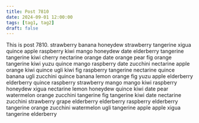 ```yaml
---
title: Post 7810
date: 2024-09-01 12:00:00
tags: [tag1, tag2]
draft: false
---
```

This is post 7810.
strawberry
banana
honeydew
strawberry
tangerine
xigua
quince
apple
raspberry
kiwi
mango
honeydew
date
elderberry
tangerine
tangerine
kiwi
cherry
nectarine
orange
date
orange
pear
fig
orange
tangerine
kiwi
yuzu
quince
mango
raspberry
date
zucchini
nectarine
apple
orange
kiwi
quince
ugli
kiwi
fig
raspberry
tangerine
nectarine
quince
banana
ugli
zucchini
quince
banana
lemon
orange
fig
yuzu
apple
elderberry
elderberry
quince
raspberry
strawberry
mango
mango
kiwi
raspberry
honeydew
xigua
nectarine
lemon
honeydew
quince
kiwi
date
pear
watermelon
orange
zucchini
tangerine
fig
tangerine
kiwi
date
nectarine
zucchini
strawberry
grape
elderberry
elderberry
raspberry
elderberry
tangerine
orange
zucchini
watermelon
ugli
tangerine
apple
apple
xigua
tangerine
elderberry
